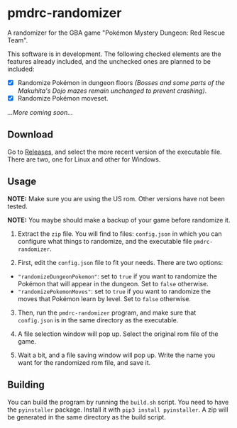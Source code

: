 # pmdrc-randomizer

A randomizer for the GBA game "Pokémon Mystery Dungeon: Red Rescue Team".

This software is in development. The following checked elements are the features already included, and the unchecked ones are planned to be included:

- [X] Randomize Pokémon in dungeon floors *(Bosses and some parts of the Makuhita's Dojo mazes remain unchanged to prevent crashing)*.
- [X] Randomize Pokémon moveset.

*...More coming soon...*

## Download

Go to [Releases](https://github.com/Suguivy/pmdrc-randomizer/releases), and select the more recent version of the executable file. There are two, one for Linux and other for Windows.

## Usage

**NOTE:** Make sure you are using the US rom. Other versions have not been tested.

**NOTE:** You maybe should make a backup of your game before randomize it.

1. Extract the `zip` file. You will find to files: `config.json` in which you can configure what things to randomize, and the executable file `pmdrc-randomizer`.

2. First, edit the `config.json` file to fit your needs. There are two options:
- `"randomizeDungeonPokemon"`: set to `true` if you want to randomize the Pokémon that will appear in the dungeon. Set to `false` otherwise.
- `"randomizePokemonMoves"`: set to `true` if you want to randomize the moves that Pokémon learn by level. Set to `false` otherwise.

3. Then, run the `pmdrc-randomizer` program, and make sure that `config.json` is in the same directory as the executable.

4. A file selection window will pop up. Select the original rom file of the game.

5. Wait a bit, and a file saving window will pop up. Write the name you want for the randomized rom file, and save it.

## Building

You can build the program by running the `build.sh` script. You need to have the `pyinstaller` package. Install it with `pip3 install pyinstaller`. A zip will be generated in the same directory as the build script.